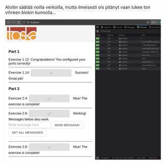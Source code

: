 Aloitin säätää noilla verkoilla, mutta ilmeisesti ois pitänyt vaan lukee ton vihreen blokin kunnolla...

![screenshot](image.png)
